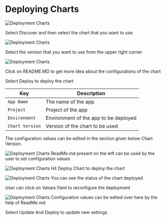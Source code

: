 # Deploying Charts

![Deployment Charts](/depchart1.JPG "Deployment Charts")

Select Discover and then select the chart that you want to use

![Deployment Charts](/depchart2.JPG "Deployment Charts")

Select the version that you want to use from the upper right corner

![Deployment Charts](/depchart3readme.JPG "Deployment Charts")

Click on README.MD to get more idea about the configurations of the chart

Select Deploy to deploy the chart


Key | Description
----|----
`App Name` | The name of the app
`Project` | Project of the app
`Environment` |Environment of the app to be deployed
`Chart Version` | Version of the chart to be used

The configuration values can be edited in the section given below Chart Version.


![Deployment Charts](/depchart4config.JPG "Deployment Charts")
ReadMe.md present on the left can be used by the user to set configuration values


![Deployment Charts](/depchart4readme.JPG "Deployment Charts")
Hit Deploy Chart to deploy the chart


![Deployment Charts](/depchartdeployedredo.JPG "Deployment Charts")
You can see the status of the chart deployed

User can click on Values.Yaml to reconfigure the deployment



![Deployment Charts](/depchartreconfig.JPG "Deployment Charts")
Configuration values can be edited over here by the help of ReadMe.md

Select Update And Deploy to update new settings